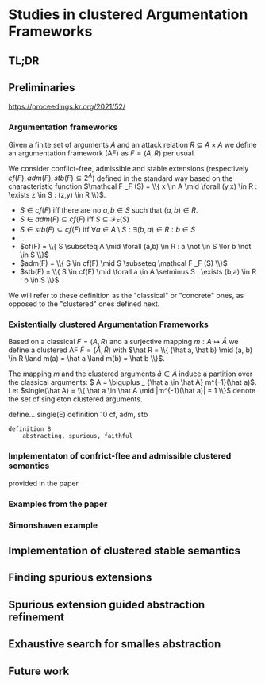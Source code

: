 # Studies in clustered Argumentation Frameworks

## TL;DR

## Preliminaries

https://proceedings.kr.org/2021/52/

### Argumentation frameworks

Given a finite set of arguments $A$ and
an attack relation $R \subseteq A \times A$ we define
an argumentation framework (AF) as
$F = (A,R)$
per usual.


We consider conflict-free, admissible and stable extensions
(respectively $cf(F), adm(F), stb(F) \subseteq 2^A$)
defined in the standard way based on the characteristic function
$\mathcal F _F (S) = \\{ x \in A \mid \forall (y,x) \in R : \exists z \in S : (z,y) \in R \\}$.
* $S \in cf(F)$ iff there are no $a, b \in S$ such that $(a,b) \in R$. 
* $S \in adm(F) \subseteq cf(F)$ iff $S \subseteq \mathcal F _F (S)$
* $S \in stb(F) \subseteq cf(F)$ iff $\forall a \in A \setminus S : \exists (b,a) \in R : b \in S$
* ...
* $cf(F) = \\{ S \subseteq A \mid \forall (a,b) \in R : a \not \in S \lor b \not \in S \\}$
* $adm(F) = \\{ S \in cf(F) \mid S \subseteq \mathcal F _F (S) \\}$
* $stb(F) = \\{ S \in cf(F) \mid \forall a \in A \setminus S : \exists (b,a) \in R : b \in S \\}$

We will refer to these definition as the "classical" or "concrete" ones, 
as opposed to the "clustered" ones defined next.

### Existentially clustered Argumentation Frameworks

Based on a classical $F = (A,R)$
and a surjective mapping $m : A \mapsto \hat A$
we define a clustered AF $\hat F = (\hat A, \hat R)$ with
$\hat R =  \\{ (\hat a, \hat b) \mid (a, b) \in R \land m(a) = \hat a \land m(b) = \hat b \\}$.

The mapping $m$ and the clustered arguments $\hat a \in \hat A$ induce a partition over the classical arguments:
$ A = \biguplus _ {\hat a \in \hat A} m^{-1}(\hat a)$.
Let $single(\hat A) = \\{ \hat a \in \hat A \mid |m^{-1}(\hat a)| = 1 \\}$
denote the set of singleton clustered arguments.



define...
	single(E)
	definition 10
		cf, adm, stb
		
	definition 8
		abstracting, spurious, faithful

### Implementaton of confrict-flee and admissible clustered semantics

provided in the paper


### Examples from the paper
### Simonshaven example


## Implementation of clustered stable semantics
## Finding spurious extensions
## Spurious extension guided abstraction refinement
## Exhaustive search for smalles abstraction

## Future work
